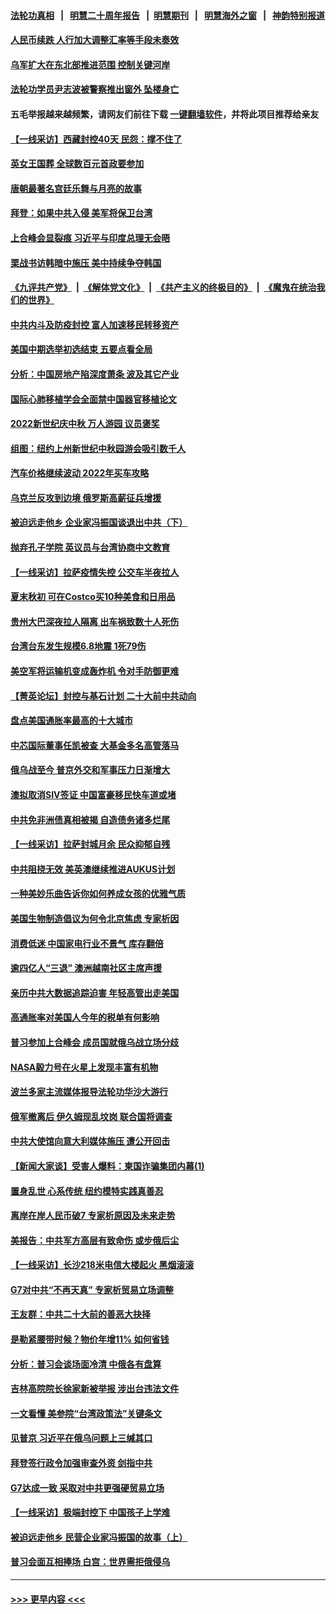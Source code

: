 #### [法轮功真相](https://github.com/gfw-breaker/truth/blob/master/README.md?t=0) &nbsp;&nbsp;|&nbsp;&nbsp; [明慧二十周年报告](https://github.com/gfw-breaker/mh-reports/blob/master/README.md?t=0) &nbsp;&nbsp;|&nbsp;&nbsp;[明慧期刊](https://github.com/gfw-breaker/mh-qikan) &nbsp;&nbsp;|&nbsp;&nbsp; [明慧海外之窗](https://github.com/gfw-breaker/mh-news/blob/master/README.md?t=0) &nbsp;&nbsp;|&nbsp;&nbsp; [神韵特别报道](https://github.com/gfw-breaker/mh-news/blob/master/shenyun.md?t=0)
#### [人民币续跌 人行加大调整汇率等手段未奏效](../pages/nf4514/n13828464.md?t=09201002) 
#### [乌军扩大在东北部推进范围 控制关键河岸](../pages/nf4514/n13828411.md?t=09201002) 
#### [法轮功学员尹志波被警察推出窗外 坠楼身亡](../pages/nf4514/n13828273.md?t=09201002) 
#### 五毛举报越来越频繁，请网友们前往下载 [一键翻墙软件](https://github.com/gfw-breaker/ssr-accounts)，并将此项目推荐给亲友
#### [【一线采访】西藏封控40天 民怨：撑不住了](../pages/nf4514/n13828223.md?t=09201002) 
#### [英女王国葬 全球数百元首政要参加](../pages/nf4514/n13828231.md?t=09201002) 
#### [唐朝最著名宫廷乐舞与月亮的故事](../pages/nf4514/n13827061.md?t=09201002) 
#### [拜登：如果中共入侵 美军将保卫台湾](../pages/nf4514/n13827893.md?t=09201002) 
#### [上合峰会显裂痕 习近平与印度总理无会晤](../pages/nf4514/n13828067.md?t=09201002) 
#### [栗战书访韩暗中施压 美中持续争夺韩国](../pages/nf4514/n13828066.md?t=09201002) 
#### [《九评共产党》](https://github.com/begood0513/9ping.md/blob/master/README.md) &nbsp;|&nbsp; [《解体党文化》](../../../../jtdwh.md/blob/master/README.md)  &nbsp;|&nbsp; [《共产主义的终极目的》](../../../../gczydzjmd.md/blob/master/README.md) &nbsp;|&nbsp; [《魔鬼在统治我们的世界》](../../../../mgztzwmdsj.md/blob/master/README.md) 
#### [中共内斗及防疫封控 富人加速移民转移资产](../pages/nf4514/n13828035.md?t=09201002) 
#### [美国中期选举初选结束 五要点看全局](../pages/nf4514/n13825174.md?t=09201002) 
#### [分析：中国房地产陷深度萧条 波及其它产业](../pages/nf4514/n13827803.md?t=09201002) 
#### [国际心肺移植学会全面禁中国器官移植论文](../pages/nf4514/n13827785.md?t=09201002) 
#### [2022新世纪庆中秋 万人游园 议员褒奖](../pages/nf4514/n13827788.md?t=09201002) 
#### [组图：纽约上州新世纪中秋园游会吸引数千人](../pages/nf4514/n13827709.md?t=09201002) 
#### [汽车价格继续波动 2022年买车攻略](../pages/nf4514/n13827690.md?t=09201002) 
#### [乌克兰反攻到边境 俄罗斯高薪征兵增援](../pages/nf4514/n13827594.md?t=09201002) 
#### [被迫远走他乡 企业家冯振国谈退出中共（下）](../pages/nf4514/n13827432.md?t=09201002) 
#### [抛弃孔子学院 英议员与台湾协商中文教育](../pages/nf4514/n13827695.md?t=09201002) 
#### [【一线采访】拉萨疫情失控 公交车半夜拉人](../pages/nf4514/n13827559.md?t=09201002) 
#### [夏末秋初 可在Costco买10种美食和日用品](../pages/nf4514/n13822910.md?t=09201002) 
#### [贵州大巴深夜拉人隔离 出车祸致数十人死伤](../pages/nf4514/n13827493.md?t=09201002) 
#### [台湾台东发生规模6.8地震 1死79伤](../pages/nf4514/n13827468.md?t=09201002) 
#### [美空军将运输机变成轰炸机 令对手防御更难](../pages/nf4514/n13825363.md?t=09201002) 
#### [【菁英论坛】封控与基石计划 二十大前中共动向](../pages/nf4514/n13827390.md?t=09201002) 
#### [盘点美国通胀率最高的十大城市](../pages/nf4514/n13827386.md?t=09201002) 
#### [中芯国际董事任凯被查 大基金多名高管落马](../pages/nf4514/n13827358.md?t=09201002) 
#### [俄乌战至今 普京外交和军事压力日渐增大](../pages/nf4514/n13827360.md?t=09201002) 
#### [澳拟取消SIV签证 中国富豪移民快车道或堵](../pages/nf4514/n13827141.md?t=09201002) 
#### [中共免非洲债真相被揭 自造债务诸多烂尾](../pages/nf4514/n13827267.md?t=09201002) 
#### [【一线采访】拉萨封城月余 民众抑郁自残](../pages/nf4514/n13827096.md?t=09201002) 
#### [中共阻挠无效 美英澳继续推进AUKUS计划](../pages/nf4514/n13827163.md?t=09201002) 
#### [一种美妙乐曲告诉你如何养成女孩的优雅气质](../pages/nf4514/n13826814.md?t=09201002) 
#### [美国生物制造倡议为何令北京焦虑 专家析因](../pages/nf4514/n13827066.md?t=09201002) 
#### [消费低迷 中国家电行业不景气 库存翻倍](../pages/nf4514/n13826996.md?t=09201002) 
#### [逾四亿人“三退” 澳洲越南社区主席声援](../pages/nf4514/n13825491.md?t=09201002) 
#### [亲历中共大数据追踪迫害 年轻高管出走美国](../pages/nf4514/n13826859.md?t=09201002) 
#### [高通胀率对美国人今年的税单有何影响](../pages/nf4514/n13826890.md?t=09201002) 
#### [普习参加上合峰会 成员国就俄乌战立场分歧](../pages/nf4514/n13826831.md?t=09201002) 
#### [NASA毅力号在火星上发现丰富有机物](../pages/nf4514/n13826806.md?t=09201002) 
#### [波兰多家主流媒体报导法轮功华沙大游行](../pages/nf4514/n13826663.md?t=09201002) 
#### [俄军撤离后 伊久姆现乱坟岗 联合国将调查](../pages/nf4514/n13826727.md?t=09201002) 
#### [中共大使馆向意大利媒体施压 遭公开回击](../pages/nf4514/n13826038.md?t=09201002) 
#### [【新闻大家谈】受害人爆料：柬国诈骗集团内幕(1)](../pages/nf4514/n13826298.md?t=09201002) 
#### [置身乱世 心系传统 纽约模特实践真善忍](../pages/nf4514/n13826624.md?t=09201002) 
#### [离岸在岸人民币破7 专家析原因及未来走势](../pages/nf4514/n13826584.md?t=09201002) 
#### [美报告：中共军方高层有致命伤 或步俄后尘](../pages/nf4514/n13826589.md?t=09201002) 
#### [【一线采访】长沙218米电信大楼起火 黑烟滚滚](../pages/nf4514/n13826437.md?t=09201002) 
#### [G7对中共“不再天真” 专家析贸易立场调整](../pages/nf4514/n13826140.md?t=09201002) 
#### [王友群：中共二十大前的善恶大抉择](../pages/nf4514/n13826020.md?t=09201002) 
#### [是勒紧腰带时候？物价年增11% 如何省钱](../pages/nf4514/n13826061.md?t=09201002) 
#### [分析：普习会谈场面冷清 中俄各有盘算](../pages/nf4514/n13826004.md?t=09201002) 
#### [吉林高院院长徐家新被举报 涉出台违法文件](../pages/nf4514/n13825665.md?t=09201002) 
#### [一文看懂 美参院“台湾政策法”关键条文](../pages/nf4514/n13825882.md?t=09201002) 
#### [见普京 习近平在俄乌问题上三缄其口](../pages/nf4514/n13825949.md?t=09201002) 
#### [拜登签行政令加强审查外资 剑指中共](../pages/nf4514/n13825804.md?t=09201002) 
#### [G7达成一致 采取对中共更强硬贸易立场](../pages/nf4514/n13825890.md?t=09201002) 
#### [【一线采访】极端封控下 中国孩子上学难](../pages/nf4514/n13825645.md?t=09201002) 
#### [被迫远走他乡 民营企业家冯振国的故事（上）](../pages/nf4514/n13825489.md?t=09201002) 
#### [普习会面互相捧场 白宫：世界需拒俄侵乌](../pages/nf4514/n13825805.md?t=09201002) 

----
#### [ >>> 更早内容 <<< ](../indexes/nf4514-earlier.md)
